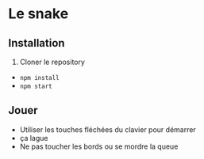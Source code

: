 # Le snake

## Installation

1. Cloner le repository
* `npm install`
* `npm start`

## Jouer

- Utiliser les touches fléchées du clavier pour démarrer
- ça lague
- Ne pas toucher les bords ou se mordre la queue